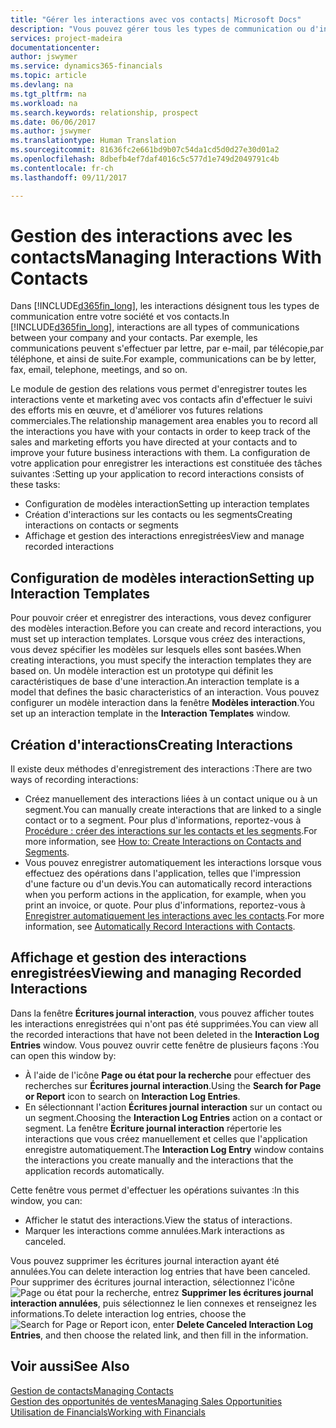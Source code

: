 ```yaml
---
title: "Gérer les interactions avec vos contacts| Microsoft Docs"
description: "Vous pouvez gérer tous les types de communication ou d'interactions entre votre société et vos contacts. Par exemple, une communication par lettre, par téléphone, lors de réunions, etc."
services: project-madeira
documentationcenter: 
author: jswymer
ms.service: dynamics365-financials
ms.topic: article
ms.devlang: na
ms.tgt_pltfrm: na
ms.workload: na
ms.search.keywords: relationship, prospect
ms.date: 06/06/2017
ms.author: jswymer
ms.translationtype: Human Translation
ms.sourcegitcommit: 81636fc2e661bd9b07c54da1cd5d0d27e30d01a2
ms.openlocfilehash: 8dbefb4ef7daf4016c5c577d1e749d2049791c4b
ms.contentlocale: fr-ch
ms.lasthandoff: 09/11/2017

---
```

# <a name="managing-interactions-with-contacts"></a><span data-ttu-id="c5362-103">Gestion des interactions avec les contacts</span><span class="sxs-lookup"><span data-stu-id="c5362-103">Managing Interactions With Contacts</span></span>
<span data-ttu-id="c5362-104">Dans [!INCLUDE[d365fin_long](includes/d365fin_long_md.md)], les interactions désignent tous les types de communication entre votre société et vos contacts.</span><span class="sxs-lookup"><span data-stu-id="c5362-104">In [!INCLUDE[d365fin_long](includes/d365fin_long_md.md)], interactions are all types of communications between your company and your contacts.</span></span> <span data-ttu-id="c5362-105">Par exemple, les communications peuvent s'effectuer par lettre, par e-mail, par télécopie,par téléphone, et ainsi de suite.</span><span class="sxs-lookup"><span data-stu-id="c5362-105">For example, communications can be by letter, fax, email, telephone, meetings, and so on.</span></span>

<span data-ttu-id="c5362-106">Le module de gestion des relations vous permet d'enregistrer toutes les interactions vente et marketing avec vos contacts afin d'effectuer le suivi des efforts mis en œuvre, et d'améliorer vos futures relations commerciales.</span><span class="sxs-lookup"><span data-stu-id="c5362-106">The relationship management area enables you to record all the interactions you have with your contacts in order to keep track of the sales and marketing efforts you have directed at your contacts and to improve your future business interactions with them.</span></span> <span data-ttu-id="c5362-107">La configuration de votre application pour enregistrer les interactions est constituée des tâches suivantes :</span><span class="sxs-lookup"><span data-stu-id="c5362-107">Setting up your application to record interactions consists of these tasks:</span></span>

* <span data-ttu-id="c5362-108">Configuration de modèles interaction</span><span class="sxs-lookup"><span data-stu-id="c5362-108">Setting up interaction templates</span></span>  
* <span data-ttu-id="c5362-109">Création d'interactions sur les contacts ou les segments</span><span class="sxs-lookup"><span data-stu-id="c5362-109">Creating interactions on contacts or segments</span></span>  
* <span data-ttu-id="c5362-110">Affichage et gestion des interactions enregistrées</span><span class="sxs-lookup"><span data-stu-id="c5362-110">View and manage recorded interactions</span></span>  

##  <a name="setting-up-interaction-templates"></a><span data-ttu-id="c5362-111">Configuration de modèles interaction</span><span class="sxs-lookup"><span data-stu-id="c5362-111">Setting up Interaction Templates</span></span>
<span data-ttu-id="c5362-112">Pour pouvoir créer et enregistrer des interactions, vous devez configurer des modèles interaction.</span><span class="sxs-lookup"><span data-stu-id="c5362-112">Before you can create and record interactions, you must set up interaction templates.</span></span> <span data-ttu-id="c5362-113">Lorsque vous créez des interactions, vous devez spécifier les modèles sur lesquels elles sont basées.</span><span class="sxs-lookup"><span data-stu-id="c5362-113">When creating interactions, you must specify the interaction templates they are based on.</span></span> <span data-ttu-id="c5362-114">Un modèle interaction est un prototype qui définit les caractéristiques de base d'une interaction.</span><span class="sxs-lookup"><span data-stu-id="c5362-114">An interaction template is a model that defines the basic characteristics of an interaction.</span></span>
<span data-ttu-id="c5362-115">Vous pouvez configurer un modèle interaction dans la fenêtre **Modèles interaction**.</span><span class="sxs-lookup"><span data-stu-id="c5362-115">You set up an interaction template in the **Interaction Templates** window.</span></span>  

## <a name="creating-interactions"></a><span data-ttu-id="c5362-116">Création d'interactions</span><span class="sxs-lookup"><span data-stu-id="c5362-116">Creating Interactions</span></span>
<span data-ttu-id="c5362-117">Il existe deux méthodes d'enregistrement des interactions :</span><span class="sxs-lookup"><span data-stu-id="c5362-117">There are two ways of recording interactions:</span></span>

* <span data-ttu-id="c5362-118">Créez manuellement des interactions liées à un contact unique ou à un segment.</span><span class="sxs-lookup"><span data-stu-id="c5362-118">You can manually create interactions that are linked to a single contact or to a segment.</span></span> <span data-ttu-id="c5362-119">Pour plus d'informations, reportez-vous à [Procédure : créer des interactions sur les contacts et les segments](marketing-how-create-interactions.md).</span><span class="sxs-lookup"><span data-stu-id="c5362-119">For more information, see [How to: Create Interactions on Contacts and Segments](marketing-how-create-interactions.md).</span></span>  
* <span data-ttu-id="c5362-120">Vous pouvez enregistrer automatiquement les interactions lorsque vous effectuez des opérations dans l'application, telles que l'impression d'une facture ou d'un devis.</span><span class="sxs-lookup"><span data-stu-id="c5362-120">You can automatically record interactions when you perform actions in the application, for example, when you print an invoice, or quote.</span></span> <span data-ttu-id="c5362-121">Pour plus d'informations, reportez-vous à [Enregistrer automatiquement les interactions avec les contacts](marketing-auto-record-interactions.md).</span><span class="sxs-lookup"><span data-stu-id="c5362-121">For more information, see [Automatically Record Interactions with Contacts](marketing-auto-record-interactions.md).</span></span>

## <a name="viewing-and-managing-recorded-interactions"></a><span data-ttu-id="c5362-122">Affichage et gestion des interactions enregistrées</span><span class="sxs-lookup"><span data-stu-id="c5362-122">Viewing and managing Recorded Interactions</span></span>
<span data-ttu-id="c5362-123">Dans la fenêtre **Écritures journal interaction**, vous pouvez afficher toutes les interactions enregistrées qui n'ont pas été supprimées.</span><span class="sxs-lookup"><span data-stu-id="c5362-123">You can view all the recorded interactions that have not been deleted in the **Interaction Log Entries** window.</span></span> <span data-ttu-id="c5362-124">Vous pouvez ouvrir cette fenêtre de plusieurs façons :</span><span class="sxs-lookup"><span data-stu-id="c5362-124">You can open this window by:</span></span>

* <span data-ttu-id="c5362-125">À l'aide de l'icône **Page ou état pour la recherche** pour effectuer des recherches sur **Écritures journal interaction**.</span><span class="sxs-lookup"><span data-stu-id="c5362-125">Using the **Search for Page or Report** icon to search on **Interaction Log Entries**.</span></span>
* <span data-ttu-id="c5362-126">En sélectionnant l'action **Écritures journal interaction** sur un contact ou un segment.</span><span class="sxs-lookup"><span data-stu-id="c5362-126">Choosing the **Interaction Log Entries** action on a contact or segment.</span></span>
  <span data-ttu-id="c5362-127">La fenêtre **Écriture journal interaction** répertorie les interactions que vous créez manuellement et celles que l'application enregistre automatiquement.</span><span class="sxs-lookup"><span data-stu-id="c5362-127">The **Interaction Log Entry** window contains the interactions you create manually and the interactions that the application records automatically.</span></span>

<span data-ttu-id="c5362-128">Cette fenêtre vous permet d'effectuer les opérations suivantes :</span><span class="sxs-lookup"><span data-stu-id="c5362-128">In this window, you can:</span></span>

* <span data-ttu-id="c5362-129">Afficher le statut des interactions.</span><span class="sxs-lookup"><span data-stu-id="c5362-129">View the status of interactions.</span></span>
* <span data-ttu-id="c5362-130">Marquer les interactions comme annulées.</span><span class="sxs-lookup"><span data-stu-id="c5362-130">Mark interactions as canceled.</span></span>

<span data-ttu-id="c5362-131">Vous pouvez supprimer les écritures journal interaction ayant été annulées.</span><span class="sxs-lookup"><span data-stu-id="c5362-131">You can delete interaction log entries that have been canceled.</span></span> <span data-ttu-id="c5362-132">Pour supprimer des écritures journal interaction, sélectionnez l'icône ![Page ou état pour la recherche](media/ui-search/search_small.png "icône Page ou état pour la recherche"), entrez **Supprimer les écritures journal interaction annulées**, puis sélectionnez le lien connexes et renseignez les informations.</span><span class="sxs-lookup"><span data-stu-id="c5362-132">To delete interaction log entries, choose the ![Search for Page or Report](media/ui-search/search_small.png "Search for Page or Report icon") icon, enter **Delete Canceled Interaction Log Entries**, and then choose the related link, and then fill in the information.</span></span>

## <a name="see-also"></a><span data-ttu-id="c5362-133">Voir aussi</span><span class="sxs-lookup"><span data-stu-id="c5362-133">See Also</span></span>
[<span data-ttu-id="c5362-134">Gestion de contacts</span><span class="sxs-lookup"><span data-stu-id="c5362-134">Managing Contacts</span></span>](marketing-contacts.md)  
[<span data-ttu-id="c5362-135">Gestion des opportunités de ventes</span><span class="sxs-lookup"><span data-stu-id="c5362-135">Managing Sales Opportunities</span></span>](marketing-manage-sales-opportunities.md)  
[<span data-ttu-id="c5362-136">Utilisation de Financials</span><span class="sxs-lookup"><span data-stu-id="c5362-136">Working with Financials</span></span>](ui-work-product.md)  

